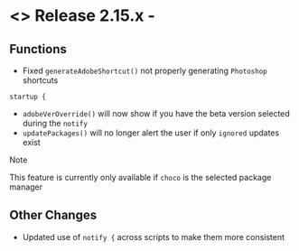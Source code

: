 # <> Release 2.15.x - 

## Functions
- Fixed `generateAdobeShortcut()` not properly generating `Photoshop` shortcuts

`startup {`
- `adobeVerOverride()` will now show if you have the beta version selected during the `notify`
- `updatePackages()` will no longer alert the user if only `ignored` updates exist
> [!Note]
> This feature is currently only available if `choco` is the selected package manager

## Other Changes
- Updated use of `notify {` across scripts to make them more consistent